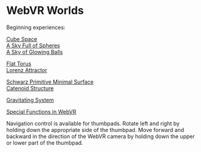 # WebVR Worlds

Beginning experiences:

[Cube Space](https://paulmasson.github.io/webvr-worlds/cube-space.html)<br>
[A Sky Full of Spheres](https://paulmasson.github.io/webvr-worlds/sky-of-spheres.html)<br>
[A Sky of Glowing Balls](https://paulmasson.github.io/webvr-worlds/sky-of-glows.html)

[Flat Torus](https://paulmasson.github.io/webvr-worlds/flat-torus.html)<br>
[Lorenz Attractor](https://paulmasson.github.io/webvr-worlds/lorenz-attractor.html)

[Schwarz Primitive Minimal Surface](https://paulmasson.github.io/webvr-worlds/schwarz-surface.html)<br>
[Catenoid Structure](https://paulmasson.github.io/webvr-worlds/catenoid-structure.html)

[Gravitating System](https://paulmasson.github.io/webvr-worlds/gravitating-system.html)

[Special Functions in WebVR](functions)

Navigation control is available for thumbpads. Rotate left and right by holding down the appropriate side of the thumbpad. Move forward and backward in the direction of the WebVR camera by holding down the upper or lower part of the thumbpad.
